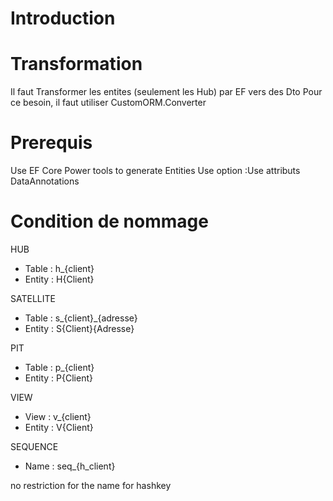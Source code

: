 ﻿# Introduction

# Transformation
Il faut Transformer les entites (seulement les Hub) par EF vers des Dto
Pour ce besoin, il faut utiliser CustomORM.Converter

# Prerequis
Use EF Core Power tools to generate Entities
Use option :Use attributs DataAnnotations

# Condition de nommage
HUB 
- Table : h_{client}
- Entity : H{Client}

SATELLITE
- Table : s_{client}_{adresse}
- Entity : S{Client}{Adresse}


PIT
- Table : p_{client}
- Entity : P{Client}

VIEW
- View : v_{client}
- Entity : V{Client}

SEQUENCE
- Name : seq_{h_client}

no restriction for the name for hashkey
